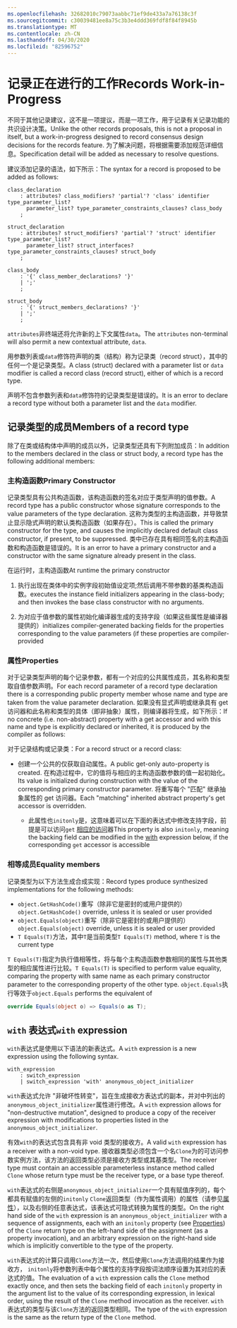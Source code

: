 ```yaml
---
ms.openlocfilehash: 32682010c79073aabbc71ef9de433a7a76138c3f
ms.sourcegitcommit: c30039481ee8a75c3b3e4ddd369fdf8f84f8945b
ms.translationtype: MT
ms.contentlocale: zh-CN
ms.lasthandoff: 04/30/2020
ms.locfileid: "82596752"
---
```

# <a name="records-work-in-progress"></a><span data-ttu-id="94fed-101">记录正在进行的工作</span><span class="sxs-lookup"><span data-stu-id="94fed-101">Records Work-in-Progress</span></span>

<span data-ttu-id="94fed-102">不同于其他记录建议，这不是一项提议，而是一项工作，用于记录有关记录功能的共识设计决策。</span><span class="sxs-lookup"><span data-stu-id="94fed-102">Unlike the other records proposals, this is not a proposal in itself, but a work-in-progress designed to record consensus design decisions for the records feature.</span></span> <span data-ttu-id="94fed-103">为了解决问题，将根据需要添加规范详细信息。</span><span class="sxs-lookup"><span data-stu-id="94fed-103">Specification detail will be added as necessary to resolve questions.</span></span>

<span data-ttu-id="94fed-104">建议添加记录的语法，如下所示：</span><span class="sxs-lookup"><span data-stu-id="94fed-104">The syntax for a record is proposed to be added as follows:</span></span>

```antlr
class_declaration
    : attributes? class_modifiers? 'partial'? 'class' identifier type_parameter_list?
      parameter_list? type_parameter_constraints_clauses? class_body
    ;

struct_declaration
    : attributes? struct_modifiers? 'partial'? 'struct' identifier type_parameter_list?
      parameter_list? struct_interfaces? type_parameter_constraints_clauses? struct_body
    ;

class_body
    : '{' class_member_declarations? '}'
    | ';'
    ;

struct_body
    : '{' struct_members_declarations? '}'
    | ';'
    ;
```

<span data-ttu-id="94fed-105">`attributes`非终端还将允许新的上下文属性`data`。</span><span class="sxs-lookup"><span data-stu-id="94fed-105">The `attributes` non-terminal will also permit a new contextual attribute, `data`.</span></span>

<span data-ttu-id="94fed-106">用参数列表或`data`修饰符声明的类（结构）称为记录类（record struct），其中的任何一个是记录类型。</span><span class="sxs-lookup"><span data-stu-id="94fed-106">A class (struct) declared with a parameter list or `data` modifier is called a record class (record struct), either of which is a record type.</span></span>

<span data-ttu-id="94fed-107">声明不包含参数列表和`data`修饰符的记录类型是错误的。</span><span class="sxs-lookup"><span data-stu-id="94fed-107">It is an error to declare a record type without both a parameter list and the `data` modifier.</span></span>

## <a name="members-of-a-record-type"></a><span data-ttu-id="94fed-108">记录类型的成员</span><span class="sxs-lookup"><span data-stu-id="94fed-108">Members of a record type</span></span>

<span data-ttu-id="94fed-109">除了在类或结构体中声明的成员以外，记录类型还具有下列附加成员：</span><span class="sxs-lookup"><span data-stu-id="94fed-109">In addition to the members declared in the class or struct body, a record type has the following additional members:</span></span>

### <a name="primary-constructor"></a><span data-ttu-id="94fed-110">主构造函数</span><span class="sxs-lookup"><span data-stu-id="94fed-110">Primary Constructor</span></span>

<span data-ttu-id="94fed-111">记录类型具有公共构造函数，该构造函数的签名对应于类型声明的值参数。</span><span class="sxs-lookup"><span data-stu-id="94fed-111">A record type has a public constructor whose signature corresponds to the value parameters of the type declaration.</span></span> <span data-ttu-id="94fed-112">这称为类型的主构造函数，并导致禁止显示隐式声明的默认类构造函数（如果存在）。</span><span class="sxs-lookup"><span data-stu-id="94fed-112">This is called the primary constructor for the type, and causes the implicitly declared default class constructor, if present, to be suppressed.</span></span> <span data-ttu-id="94fed-113">类中已存在具有相同签名的主构造函数和构造函数是错误的。</span><span class="sxs-lookup"><span data-stu-id="94fed-113">It is an error to have a primary constructor and a constructor with the same signature already present in the class.</span></span>

<span data-ttu-id="94fed-114">在运行时，主构造函数</span><span class="sxs-lookup"><span data-stu-id="94fed-114">At runtime the primary constructor</span></span>

1. <span data-ttu-id="94fed-115">执行出现在类体中的实例字段初始值设定项;然后调用不带参数的基类构造函数。</span><span class="sxs-lookup"><span data-stu-id="94fed-115">executes the instance field initializers appearing in the class-body; and then  invokes the base class constructor with no arguments.</span></span>

1. <span data-ttu-id="94fed-116">为对应于值参数的属性初始化编译器生成的支持字段（如果这些属性是编译器提供的）</span><span class="sxs-lookup"><span data-stu-id="94fed-116">initializes compiler-generated backing fields for the properties corresponding to the value parameters (if these properties are compiler-provided</span></span>

### <a name="properties"></a><span data-ttu-id="94fed-117">属性</span><span class="sxs-lookup"><span data-stu-id="94fed-117">Properties</span></span>

<span data-ttu-id="94fed-118">对于记录类型声明的每个记录参数，都有一个对应的公共属性成员，其名称和类型取自值参数声明。</span><span class="sxs-lookup"><span data-stu-id="94fed-118">For each record parameter of a record type declaration there is a corresponding public property member whose name and type are taken from the value parameter declaration.</span></span> <span data-ttu-id="94fed-119">如果没有显式声明或继承具有 get 访问器和此名称和类型的具体（即非抽象）属性，则编译器将生成，如下所示：</span><span class="sxs-lookup"><span data-stu-id="94fed-119">If no concrete (i.e. non-abstract) property with a get accessor and with this name and type is explicitly declared or inherited, it is produced by the compiler as follows:</span></span>

<span data-ttu-id="94fed-120">对于记录结构或记录类：</span><span class="sxs-lookup"><span data-stu-id="94fed-120">For a record struct or a record class:</span></span>

* <span data-ttu-id="94fed-121">创建一个公共的仅获取自动属性。</span><span class="sxs-lookup"><span data-stu-id="94fed-121">A public get-only auto-property is created.</span></span> <span data-ttu-id="94fed-122">在构造过程中，它的值将与相应的主构造函数参数的值一起初始化。</span><span class="sxs-lookup"><span data-stu-id="94fed-122">Its value is initialized during construction with the value of the corresponding primary constructor parameter.</span></span> <span data-ttu-id="94fed-123">将重写每个 "匹配" 继承抽象属性的 get 访问器。</span><span class="sxs-lookup"><span data-stu-id="94fed-123">Each "matching" inherited abstract property's get accessor is overridden.</span></span>

  * <span data-ttu-id="94fed-124">此属性也`initonly`是，这意味着可以在下面的表达式中修改支持字段，前提是可以访问`get` [相应的访问](#With)器</span><span class="sxs-lookup"><span data-stu-id="94fed-124">This property is also `initonly`, meaning the backing field can be modified in the [with](#With) expression below, if the corresponding `get` accessor is accessible</span></span>

### <a name="equality-members"></a><span data-ttu-id="94fed-125">相等成员</span><span class="sxs-lookup"><span data-stu-id="94fed-125">Equality members</span></span>

<span data-ttu-id="94fed-126">记录类型为以下方法生成合成实现：</span><span class="sxs-lookup"><span data-stu-id="94fed-126">Record types produce synthesized implementations for the following methods:</span></span>

* <span data-ttu-id="94fed-127">`object.GetHashCode()`重写（除非它是密封的或用户提供的）</span><span class="sxs-lookup"><span data-stu-id="94fed-127">`object.GetHashCode()` override, unless it is sealed or user provided</span></span>
* <span data-ttu-id="94fed-128">`object.Equals(object)`重写（除非它是密封的或用户提供的）</span><span class="sxs-lookup"><span data-stu-id="94fed-128">`object.Equals(object)` override, unless it is sealed or user provided</span></span>
* <span data-ttu-id="94fed-129">`T Equals(T)`方法，其中`T`是当前类型</span><span class="sxs-lookup"><span data-stu-id="94fed-129">`T Equals(T)` method, where `T` is the current type</span></span>

<span data-ttu-id="94fed-130">`T Equals(T)`指定为执行值相等性，将与每个主构造函数参数相同的属性与其他类型的相应属性进行比较。</span><span class="sxs-lookup"><span data-stu-id="94fed-130">`T Equals(T)` is specified to perform value equality, comparing the property with same name as each primary constructor parameter to the corresponding property of the other type.</span></span>
<span data-ttu-id="94fed-131">`object.Equals`执行等效于</span><span class="sxs-lookup"><span data-stu-id="94fed-131">`object.Equals` performs the equivalent of</span></span>

```C#
override Equals(object o) => Equals(o as T);
```

## <a name="with-expression"></a><span data-ttu-id="94fed-132">`with` 表达式</span><span class="sxs-lookup"><span data-stu-id="94fed-132">`with` expression</span></span>

<span data-ttu-id="94fed-133">`with`表达式是使用以下语法的新表达式。</span><span class="sxs-lookup"><span data-stu-id="94fed-133">A `with` expression is a new expression using the following syntax.</span></span>

```antlr
with_expression
    : switch_expression
    | switch_expression 'with' anonymous_object_initializer
```

<span data-ttu-id="94fed-134">`with`表达式允许 "非破坏性转变"，旨在生成接收方表达式的副本，并对中列出的`anonymous_object_initializer`属性进行修改。</span><span class="sxs-lookup"><span data-stu-id="94fed-134">A `with` expression allows for "non-destructive mutation", designed to produce a copy of the receiver expression with modifications to properties listed in the `anonymous_object_initializer`.</span></span>

<span data-ttu-id="94fed-135">有效`with`的表达式包含具有非 void 类型的接收方。</span><span class="sxs-lookup"><span data-stu-id="94fed-135">A valid `with` expression has a receiver with a non-void type.</span></span> <span data-ttu-id="94fed-136">接收器类型必须包含一个名`Clone`为的可访问参数实例方法，该方法的返回类型必须是接收方类型或其基类型。</span><span class="sxs-lookup"><span data-stu-id="94fed-136">The receiver type must contain an accessible parameterless instance method called `Clone` whose return type must be the receiver type, or a base type thereof.</span></span>

<span data-ttu-id="94fed-137">`with`表达式的右侧是`anonymous_object_initializer`一个具有赋值序列的，每个都具有赋值的左侧的`initonly` `Clone`返回类型（作为属性调用）的属性（请参见[属性](#Properties)），以及右侧的任意表达式，该表达式可隐式转换为属性的类型。</span><span class="sxs-lookup"><span data-stu-id="94fed-137">On the right hand side of the `with` expression is an `anonymous_object_initializer` with a sequence of assignments, each with an `initonly` property (see [Properties](#Properties)) of the `Clone` return type on the left-hand side of the assignment (as a property invocation), and an arbitrary expression on the right-hand side which is implicitly convertible to the type of the property.</span></span>

<span data-ttu-id="94fed-138">`with`表达式的计算只调用`Clone`方法一次，然后使用`Clone`方法调用的结果作为接收方， `initonly`将参数列表中每个属性的支持字段按词法顺序设置为其对应的表达式的值。</span><span class="sxs-lookup"><span data-stu-id="94fed-138">The evaluation of a `with` expression calls the `Clone` method exactly once, and then sets the backing field of each `initonly` property in the argument list to the value of its corresponding expression, in lexical order, using the result of the `Clone` method invocation as the receiver.</span></span> <span data-ttu-id="94fed-139">`with`表达式的类型与该`Clone`方法的返回类型相同。</span><span class="sxs-lookup"><span data-stu-id="94fed-139">The type of the `with` expression is the same as the return type of the `Clone` method.</span></span>

